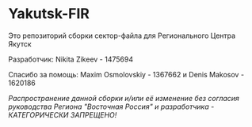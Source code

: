 # Yakutsk-FIR
Это репозиторий сборки сектор-файла для Регионального Центра Якутск

Разработчик: Nikita Zikeev - 1475694

Спасибо за помощь: Maxim Osmolovskiy - 1367662 и Denis Makosov - 1620186

*Распространение данной сборки и/или её изменение без согласия руководства Региона "Восточная Россия" и разработчика - КАТЕГОРИЧЕСКИ ЗАПРЕЩЕНО!*
